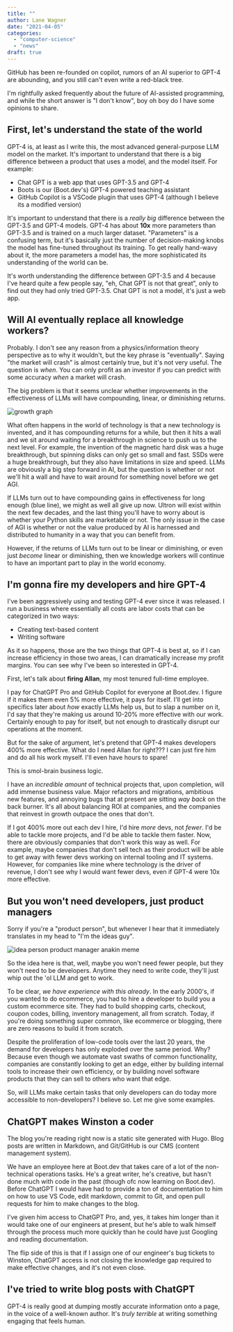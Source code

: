 ```yaml
---
title: ""
author: Lane Wagner
date: "2021-04-05"
categories: 
  - "computer-science"
  - "news"
draft: true
---
```


GitHub has been re-founded on copilot, rumors of an AI superior to GPT-4 are abounding, and you still can't even write a red-black tree.

I'm rightfully asked frequently about the future of AI-assisted programming, and while the short answer is "I don't know", boy oh boy do I have some opinions to share.

## First, let's understand the state of the world

GPT-4 is, at least as I write this, the most advanced general-purpose LLM model on the market. It's important to understand that there is a big difference between a product that uses a model, and the model itself. For example:

* Chat GPT is a web app that uses GPT-3.5 and GPT-4
* Boots is our (Boot.dev's) GPT-4 powered teaching assistant
* GitHub Copilot is a VSCode plugin that uses GPT-4 (although I believe its a modified version)

It's important to understand that there is a *really big* difference between the GPT-3.5 and GPT-4 models. GPT-4 has about **10x** more parameters than GPT-3.5 and is trained on a much larger dataset. "Parameters" is a confusing term, but it's basically just the number of decision-making knobs the model has fine-tuned throughout its training. To get really hand-wavy about it, the more parameters a model has, the more sophisticated its understanding of the world can be.

It's worth understanding the difference between GPT-3.5 and 4 because I've heard quite a few people say, "eh, Chat GPT is not that great", only to find out they had only tried GPT-3.5. Chat GPT is not a model, it's just a web app.

## Will AI eventually replace all knowledge workers?

Probably. I don't see any reason from a physics/information theory perspective as to why it wouldn't, but the key phrase is "eventually". Saying "the market will crash" is almost certainly true, but it's not very useful. The question is *when*. You can only profit as an investor if you can predict with some accuracy *when* a market will crash.

The big problem is that it seems unclear whether improvements in the effectiveness of LLMs will have compounding, linear, or diminishing returns.

![growth graph](/img/800/growthgraphai.png.webp)

What often happens in the world of technology is that a new technology is invented, and it has compounding returns for a while, but then it hits a wall and we sit around waiting for a breakthrough in science to push us to the next level. For example, the invention of the magnetic hard disk was a huge breakthrough, but spinning disks can only get so small and fast. SSDs were a huge breakthrough, but they also have limitations in size and speed. LLMs are obviously a big step forward in AI, but the question is whether or not we'll hit a wall and have to wait around for something novel before we get AGI.

If LLMs turn out to have compounding gains in effectiveness for long enough (blue line), we might as well all give up now. Ultron will exist within the next few decades, and the last thing you'll have to worry about is whether your Python skills are marketable or not. The only issue in the case of AGI is whether or not the value produced by AI is harnessed and distributed to humanity in a way that you can benefit from.

However, if the returns of LLMs turn out to be linear or diminishing, or even just *become* linear or diminishing, then we knowledge workers will continue to have an important part to play in the world economy.

## I'm gonna fire my developers and hire GPT-4

I've been aggressively using and testing GPT-4 ever since it was released. I run a business where essentially all costs are labor costs that can be categorized in two ways:

* Creating text-based content
* Writing software

As it so happens, those are the two things that GPT-4 is best at, so if I can increase efficiency in those two areas, I can dramatically increase my profit margins. You can see why I've been so interested in GPT-4.

First, let's talk about **firing Allan**, my most tenured full-time employee.

I pay for ChatGPT Pro and GitHub Copilot for everyone at Boot.dev. I figure if it makes them even 5% more effective, it pays for itself. I'll get into specifics later about *how* exactly LLMs help us, but to slap a number on it, I'd say that they're making us around 10-20% more effective with our work. Certainly enough to pay for itself, but not enough to drastically disrupt our operations at the moment.

But for the sake of argument, let's pretend that GPT-4 makes developers 400% more effective. What do I need Allan for right??? I can just fire him and do all his work myself. I'll even have hours to spare!

This is smol-brain business logic.

I have an *incredible amount* of technical projects that, upon completion, will add immense business value. Major refactors and migrations, ambitious new features, and annoying bugs that at present are sitting *way back* on the back burner. It's all about balancing ROI at companies, and the companies that reinvest in growth outpace the ones that don't.

If I got 400% more out each dev I hire, I'd hire *more* devs, not *fewer*. I'd be able to tackle more projects, and I'd be able to tackle them faster. Now, there are obviously companies that don't work this way as well. For example, maybe companies that don't sell tech as their product will be able to get away with fewer devs working on internal tooling and IT systems. However, for companies like mine where technology is the driver of revenue, I don't see why I would want fewer devs, even if GPT-4 were 10x more effective.

## But you won't need developers, just product managers

Sorry if you're a "product person", but whenever I hear that it immediately translates in my head to "I'm the ideas guy".

![idea person product manager anakin meme](/img/800/anakinpadeproductmanager.png.webp)

So the idea here is that, well, maybe you won't need fewer people, but they won't need to be developers. Anytime they need to write code, they'll just whip out the 'ol LLM and get to work.

To be clear, *we have experience with this already*. In the early 2000's, if you wanted to do ecommerce, you had to hire a developer to build you a custom ecommerce site. They had to build shopping carts, checkout, coupon codes, billing, inventory management, all from scratch. Today, if you're doing something super common, like ecommerce or blogging, there are zero reasons to build it from scratch.

Despite the proliferation of low-code tools over the last 20 years, the demand for developers has only exploded over the same period. Why? Because even though we automate vast swaths of common functionality, companies are constantly looking to get an edge, either by building internal tools to increase their own efficiency, or by building novel software products that they can sell to others who want that edge.

So, will LLMs make certain tasks that only developers can do today more accessible to non-developers? I believe so. Let me give some examples.

## ChatGPT makes Winston a coder

The blog you're reading right now is a static site generated with Hugo. Blog posts are written in Markdown, and Git/GitHub is our CMS (content management system).

We have an employee here at Boot.dev that takes care of a lot of the non-technical operations tasks. He's a great writer, he's creative, but hasn't done much with code in the past (though ofc now learning on Boot.dev). Before ChatGPT I would have had to provide a ton of documentation to him on how to use VS Code, edit markdown, commit to Git, and open pull requests for him to make changes to the blog.

I've given him access to ChatGPT Pro, and, yes, it takes him longer than it would take one of our engineers at present, but he's able to walk himself through the process much more quickly than he could have just Googling and reading documentation.

The flip side of this is that if I assign one of our engineer's bug tickets to Winston, ChatGPT access is not closing the knowledge gap required to make effective changes, and it's not even close.

## I've tried to write blog posts with ChatGPT

GPT-4 is really good at dumping mostly accurate information onto a page, in the voice of a well-known author. It's *truly terrible* at writing something engaging that feels human.
